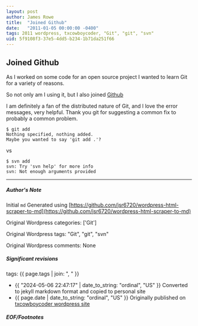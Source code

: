 ```yaml
---
layout: post
author: James Rowe
title:  "Joined Github"
date:   "2011-01-05 00:00:00 -0400"
tags: 2011 wordpress, txcowboycoder, "Git", "git", "svn"
uid: 5f9108f3-37e5-4dd5-b234-1b71da251f66
---
```



## Joined Github


As I worked on some code for an open source project I wanted to learn Git for a variety of reasons.


So not only am I using it, but I also joined [Github](https://github.com/jsr6720/)


I am definitely a fan of the distributed nature of Git, and I love the error messages, very helpful. Thank you git for suggesting a common fix to probably a common problem.



```
$ git add
Nothing specified, nothing added.
Maybe you wanted to say 'git add .'?

```

vs



```
$ svn add
svn: Try 'svn help' for more info
svn: Not enough arguments provided

```



---

##### Author's Note

Initial `md` Generated using [https://github.com/jsr6720/wordpress-html-scraper-to-md](https://github.com/jsr6720/wordpress-html-scraper-to-md)

Original Wordpress categories: ['Git']

Original Wordpress tags: "Git", "git", "svn"

Original Wordpress comments: None

##### Significant revisions

tags: {{ page.tags | join: ", " }} <!-- todo move this somewhere -->

- {{ "2024-05-06 22:47:17" | date_to_string: "ordinal", "US" }} Converted to jekyll markdown format and copied to personal site
- {{ page.date | date_to_string: "ordinal", "US" }} Originally published on [txcowboycoder wordpress site](https://txcowboycoder.wordpress.com/2011/01/05/joined-github/)

##### EOF/Footnotes

